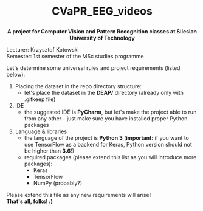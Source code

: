 # <p style="text-align: center;">CVaPR_EEG_videos</p>

**<p style="text-align: center;">A project for Computer Vision and Pattern Recognition classes at Silesian University of Technology</p>**

Lecturer: Krzysztof Kotowski  
Semester: 1st semester of the MSc studies programme

Let's determine some universal rules and project requirements (listed below):

1. Placing the dataset in the repo directory structure:  
    * let's place the dataset in the **DEAP/** directory (already only with .gitkeep file)
2. IDE
    * the suggested IDE is **PyCharm**, but let's make the project able to run from any other - just make sure you have installed proper Python packages
3. Language & libraries
    * the language of the project is **Python 3** (**important:** if you want to use TensorFlow as a backend for Keras, Python version should not be higher than **3.6**!)
    * required packages (please extend this list as you will introduce more packages):
        * Keras
        * TensorFlow
        * NumPy (probably?)

Please extend this file as any new requirements will arise!  
**That's all, folks! :)**
